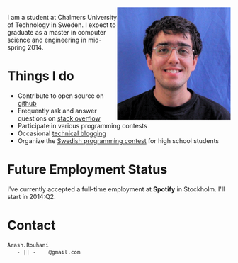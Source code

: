<img style="float:right;" src="/images/me.png" alt="Arash Rouhani" />

I am a student at Chalmers University of Technology in Sweden. I expect
to graduate as a master in computer science and engineering in mid-spring 2014.

# Things I do

 * Contribute to open source on [github](https://github.com/Tarrasch)
 * Frequently ask and answer questions on [stack overflow](http://stackoverflow.com/users/621449/tarrasch)
 * Participate in various programming contests
 * Occasional [technical blogging](http://www.yesodweb.com/blog/2012/10/haskell-and-ci)
 * Organize the [Swedish programming contest](http://www.csc.kth.se/contest/ioi/) for high school students

# Future Employment Status

I've currently accepted a full-time employment at **Spotify** in Stockholm. I'll
start in 2014:Q2.

# Contact

    Arash.Rouhani
       - || -    @gmail.com
